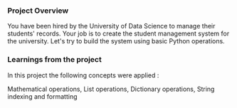 ### Project Overview

 You have been hired by the University of Data Science to manage their students' records. Your job is to create the student management system for the university. Let's try to build the system using basic Python operations.


### Learnings from the project

 In this project the following concepts were applied :

Mathematical operations, List operations, Dictionary operations, String indexing and formatting


